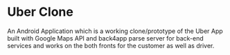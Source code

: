 # Uber Clone
An Android Application which is a working clone/prototype of the Uber App built with Google Maps API and back4app parse server for 
back-end services and works on the both fronts for the customer as well as driver.
